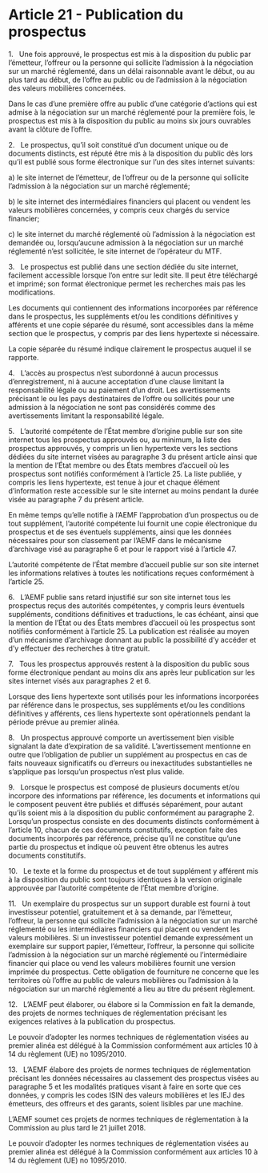 # Article 21 - Publication du prospectus


1.   Une fois approuvé, le prospectus est mis à la disposition du public par l’émetteur, l’offreur ou la personne qui sollicite l’admission à la négociation sur un marché réglementé, dans un délai raisonnable avant le début, ou au plus tard au début, de l’offre au public ou de l’admission à la négociation des valeurs mobilières concernées.

Dans le cas d’une première offre au public d’une catégorie d’actions qui est admise à la négociation sur un marché réglementé pour la première fois, le prospectus est mis à la disposition du public au moins six jours ouvrables avant la clôture de l’offre.

2.   Le prospectus, qu’il soit constitué d’un document unique ou de documents distincts, est réputé être mis à la disposition du public dès lors qu’il est publié sous forme électronique sur l’un des sites internet suivants:

a) le site internet de l’émetteur, de l’offreur ou de la personne qui sollicite l’admission à la négociation sur un marché réglementé;

b) le site internet des intermédiaires financiers qui placent ou vendent les valeurs mobilières concernées, y compris ceux chargés du service financier;

c) le site internet du marché réglementé où l’admission à la négociation est demandée ou, lorsqu’aucune admission à la négociation sur un marché réglementé n’est sollicitée, le site internet de l’opérateur du MTF.

3.   Le prospectus est publié dans une section dédiée du site internet, facilement accessible lorsque l’on entre sur ledit site. Il peut être téléchargé et imprimé; son format électronique permet les recherches mais pas les modifications.

Les documents qui contiennent des informations incorporées par référence dans le prospectus, les suppléments et/ou les conditions définitives y afférents et une copie séparée du résumé, sont accessibles dans la même section que le prospectus, y compris par des liens hypertexte si nécessaire.

La copie séparée du résumé indique clairement le prospectus auquel il se rapporte.

4.   L’accès au prospectus n’est subordonné à aucun processus d’enregistrement, ni à aucune acceptation d’une clause limitant la responsabilité légale ou au paiement d’un droit. Les avertissements précisant le ou les pays destinataires de l’offre ou sollicités pour une admission à la négociation ne sont pas considérés comme des avertissements limitant la responsabilité légale.

5.   L’autorité compétente de l’État membre d’origine publie sur son site internet tous les prospectus approuvés ou, au minimum, la liste des prospectus approuvés, y compris un lien hypertexte vers les sections dédiées du site internet visées au paragraphe 3 du présent article ainsi que la mention de l’État membre ou des États membres d’accueil où les prospectus sont notifiés conformément à l’article 25. La liste publiée, y compris les liens hypertexte, est tenue à jour et chaque élément d’information reste accessible sur le site internet au moins pendant la durée visée au paragraphe 7 du présent article.

En même temps qu’elle notifie à l’AEMF l’approbation d’un prospectus ou de tout supplément, l’autorité compétente lui fournit une copie électronique du prospectus et de ses éventuels suppléments, ainsi que les données nécessaires pour son classement par l’AEMF dans le mécanisme d’archivage visé au paragraphe 6 et pour le rapport visé à l’article 47.

L’autorité compétente de l’État membre d’accueil publie sur son site internet les informations relatives à toutes les notifications reçues conformément à l’article 25.

6.   L’AEMF publie sans retard injustifié sur son site internet tous les prospectus reçus des autorités compétentes, y compris leurs éventuels suppléments, conditions définitives et traductions, le cas échéant, ainsi que la mention de l’État ou des États membres d’accueil où les prospectus sont notifiés conformément à l’article 25. La publication est réalisée au moyen d’un mécanisme d’archivage donnant au public la possibilité d’y accéder et d’y effectuer des recherches à titre gratuit.

7.   Tous les prospectus approuvés restent à la disposition du public sous forme électronique pendant au moins dix ans après leur publication sur les sites internet visés aux paragraphes 2 et 6.

Lorsque des liens hypertexte sont utilisés pour les informations incorporées par référence dans le prospectus, ses suppléments et/ou les conditions définitives y afférents, ces liens hypertexte sont opérationnels pendant la période prévue au premier alinéa.

8.   Un prospectus approuvé comporte un avertissement bien visible signalant la date d’expiration de sa validité. L’avertissement mentionne en outre que l’obligation de publier un supplément au prospectus en cas de faits nouveaux significatifs ou d’erreurs ou inexactitudes substantielles ne s’applique pas lorsqu’un prospectus n’est plus valide.

9.   Lorsque le prospectus est composé de plusieurs documents et/ou incorpore des informations par référence, les documents et informations qui le composent peuvent être publiés et diffusés séparément, pour autant qu’ils soient mis à la disposition du public conformément au paragraphe 2. Lorsqu’un prospectus consiste en des documents distincts conformément à l’article 10, chacun de ces documents constitutifs, exception faite des documents incorporés par référence, précise qu’il ne constitue qu’une partie du prospectus et indique où peuvent être obtenus les autres documents constitutifs.

10.   Le texte et la forme du prospectus et de tout supplément y afférent mis à la disposition du public sont toujours identiques à la version originale approuvée par l’autorité compétente de l’État membre d’origine.

11.   Un exemplaire du prospectus sur un support durable est fourni à tout investisseur potentiel, gratuitement et à sa demande, par l’émetteur, l’offreur, la personne qui sollicite l’admission à la négociation sur un marché réglementé ou les intermédiaires financiers qui placent ou vendent les valeurs mobilières. Si un investisseur potentiel demande expressément un exemplaire sur support papier, l’émetteur, l’offreur, la personne qui sollicite l’admission à la négociation sur un marché réglementé ou l’intermédiaire financier qui place ou vend les valeurs mobilières fournit une version imprimée du prospectus. Cette obligation de fourniture ne concerne que les territoires où l’offre au public de valeurs mobilières ou l’admission à la négociation sur un marché réglementé a lieu au titre du présent règlement.

12.   L’AEMF peut élaborer, ou élabore si la Commission en fait la demande, des projets de normes techniques de réglementation précisant les exigences relatives à la publication du prospectus.

Le pouvoir d’adopter les normes techniques de réglementation visées au premier alinéa est délégué à la Commission conformément aux articles 10 à 14 du règlement (UE) no 1095/2010.

13.   L’AEMF élabore des projets de normes techniques de réglementation précisant les données nécessaires au classement des prospectus visées au paragraphe 5 et les modalités pratiques visant à faire en sorte que ces données, y compris les codes ISIN des valeurs mobilières et les IEJ des émetteurs, des offreurs et des garants, soient lisibles par une machine.

L’AEMF soumet ces projets de normes techniques de réglementation à la Commission au plus tard le 21 juillet 2018.

Le pouvoir d’adopter les normes techniques de réglementation visées au premier alinéa est délégué à la Commission conformément aux articles 10 à 14 du règlement (UE) no 1095/2010.

